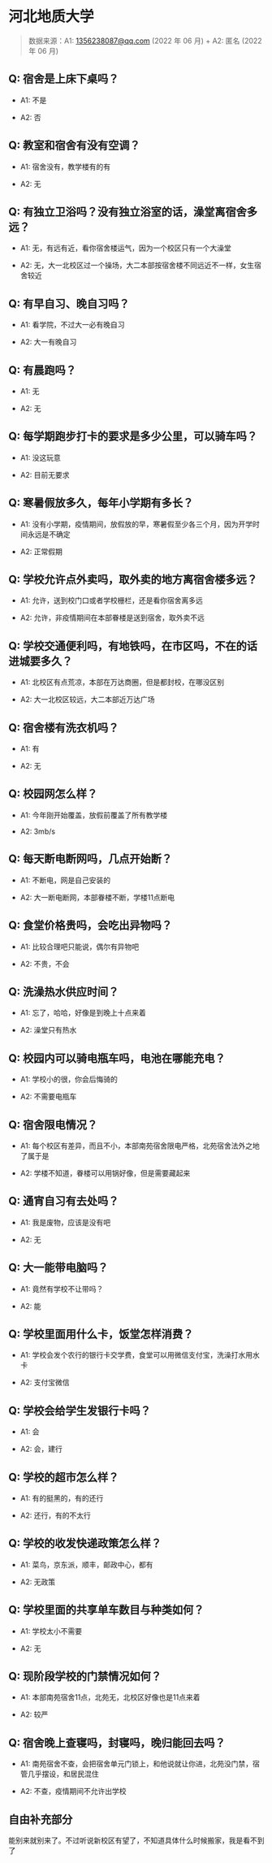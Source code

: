 # 河北地质大学

> 数据来源：A1: 1356238087@qq.com (2022 年 06 月) + A2: 匿名 (2022 年 06 月)

## Q: 宿舍是上床下桌吗？

- A1: 不是

- A2: 否

## Q: 教室和宿舍有没有空调？

- A1: 宿舍没有，教学楼有的有

- A2: 无

## Q: 有独立卫浴吗？没有独立浴室的话，澡堂离宿舍多远？

- A1: 无，有远有近，看你宿舍楼运气，因为一个校区只有一个大澡堂

- A2: 无，大一北校区过一个操场，大二本部按宿舍楼不同远近不一样，女生宿舍较近

## Q: 有早自习、晚自习吗？

- A1: 看学院，不过大一必有晚自习

- A2: 大一有晚自习

## Q: 有晨跑吗？

- A1: 无

- A2: 无

## Q: 每学期跑步打卡的要求是多少公里，可以骑车吗？

- A1: 没这玩意

- A2: 目前无要求

## Q: 寒暑假放多久，每年小学期有多长？

- A1: 没有小学期，疫情期间，放假放的早，寒暑假至少各三个月，因为开学时间永远是不确定

- A2: 正常假期

## Q: 学校允许点外卖吗，取外卖的地方离宿舍楼多远？

- A1: 允许，送到校门口或者学校栅栏，还是看你宿舍离多远

- A2: 允许，非疫情期间在本部眷楼是送到宿舍，取外卖不远

## Q: 学校交通便利吗，有地铁吗，在市区吗，不在的话进城要多久？

- A1: 北校区有点荒凉，本部在万达商圈，但是都封校，在哪没区别

- A2: 大一北校区较远，大二本部近万达广场

## Q: 宿舍楼有洗衣机吗？

- A1: 有

- A2: 无

## Q: 校园网怎么样？

- A1: 今年刚开始覆盖，放假前覆盖了所有教学楼

- A2: 3mb/s

## Q: 每天断电断网吗，几点开始断？

- A1: 不断电，网是自己安装的

- A2: 大一断电断网，本部眷楼不断，学楼11点断电

## Q: 食堂价格贵吗，会吃出异物吗？

- A1: 比较合理吧只能说，偶尔有异物吧

- A2: 不贵，不会

## Q: 洗澡热水供应时间？

- A1: 忘了，哈哈，好像是到晚上十点来着

- A2: 澡堂只有热水

## Q: 校园内可以骑电瓶车吗，电池在哪能充电？

- A1: 学校小的很，你会后悔骑的

- A2: 不需要电瓶车

## Q: 宿舍限电情况？

- A1: 每个校区有差异，而且不小，本部南苑宿舍限电严格，北苑宿舍法外之地了属于是

- A2: 学楼不知道，眷楼可以用锅好像，但是需要藏起来

## Q: 通宵自习有去处吗？

- A1: 我是废物，应该是没有吧

- A2: 无

## Q: 大一能带电脑吗？

- A1: 竟然有学校不让带吗？

- A2: 能

## Q: 学校里面用什么卡，饭堂怎样消费？

- A1: 学校会发个农行的银行卡交学费，食堂可以用微信支付宝，洗澡打水用水卡

- A2: 支付宝微信

## Q: 学校会给学生发银行卡吗？

- A1: 会

- A2: 会，建行

## Q: 学校的超市怎么样？

- A1: 有的挺黑的，有的还行

- A2: 还行，有的不太行

## Q: 学校的收发快递政策怎么样？

- A1: 菜鸟，京东派，顺丰，邮政中心，都有

- A2: 无政策

## Q: 学校里面的共享单车数目与种类如何？

- A1: 学校太小不需要

- A2: 无

## Q: 现阶段学校的门禁情况如何？

- A1: 本部南苑宿舍11点，北苑无，北校区好像也是11点来着

- A2: 较严

## Q: 宿舍晚上查寝吗，封寝吗，晚归能回去吗？

- A1: 南苑宿舍不查，会把宿舍单元门锁上，和他说就让你进，北苑没门禁，宿管几乎摆设，和居民混住

- A2: 不查，疫情期间不允许出学校

## 自由补充部分

能别来就别来了。不过听说新校区有望了，不知道具体什么时候搬家，我是看不到了